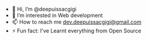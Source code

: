 - 👋 Hi, I’m @deepuissacgigi
- 👀 I’m interested in Web development
- 📫 How to reach me dev.deepuissacgigi@gmail.com
- ⚡ Fun fact: I've Learnt everything from Open Source

<!---
deepuissacgigi/deepuissacgigi is a ✨ special ✨ repository because its `README.md` (this file) appears on your GitHub profile.
You can click the Preview link to take a look at your changes.
--->
